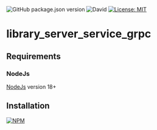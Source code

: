 ![GitHub package.json version](https://img.shields.io/github/package-json/v/thzero/library_server_service_grpc)
![David](https://img.shields.io/david/thzero/library_server_service_grpc)
[![License: MIT](https://img.shields.io/badge/License-MIT-yellow.svg)](https://opensource.org/licenses/MIT)

# library_server_service_grpc

## Requirements

### NodeJs

[NodeJs](https://nodejs.org) version 18+

## Installation

[![NPM](https://nodei.co/npm/@thzero/library_server_service_grpc.png?compact=true)](https://npmjs.org/package/@thzero/library_server_service_grpc)
